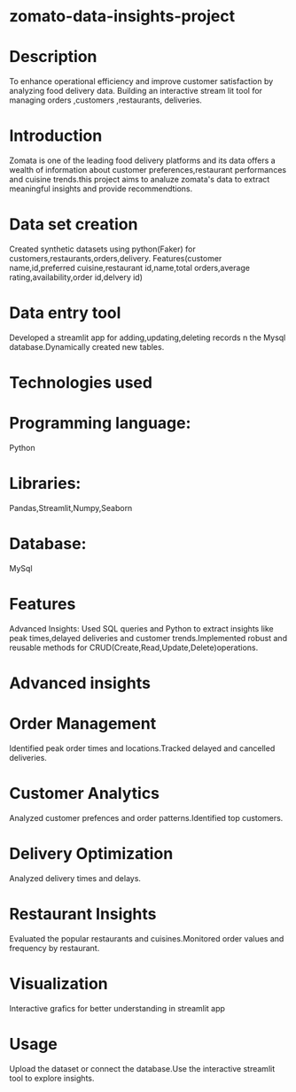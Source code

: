 # zomato-data-insights-project
# Description
To enhance operational efficiency and improve customer satisfaction by analyzing food delivery data. Building an interactive stream lit tool for managing orders ,customers ,restaurants, deliveries.
# Introduction
Zomata is one of the leading food delivery platforms and its data offers a wealth of information about customer preferences,restaurant performances and cuisine trends.this project aims to analuze zomata's data to extract meaningful insights and provide recommendtions.
# Data set creation
Created synthetic datasets using python(Faker) for customers,restaurants,orders,delivery.
Features(customer name,id,preferred cuisine,restaurant id,name,total orders,average rating,availability,order id,delvery id)
# Data entry tool
Developed a streamlit app for adding,updating,deleting records n the Mysql database.Dynamically created new tables.
# Technologies used
# Programming language:
Python
# Libraries:
Pandas,Streamlit,Numpy,Seaborn
# Database:
MySql
# Features
Advanced Insights:
Used SQL queries and Python to extract insights like peak times,delayed deliveries and customer trends.Implemented robust and reusable methods for CRUD(Create,Read,Update,Delete)operations.
# Advanced insights
# Order Management
Identified peak order times and locations.Tracked delayed and cancelled deliveries.
# Customer Analytics
Analyzed customer prefences and order patterns.Identified top customers.
# Delivery Optimization
Analyzed delivery times and delays.
# Restaurant Insights
Evaluated the popular restaurants and cuisines.Monitored order values and frequency by restaurant.
# Visualization
Interactive grafics for better understanding in streamlit app
# Usage
Upload the dataset or connect the database.Use the interactive streamlit tool to explore insights.

  

